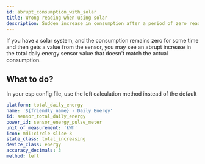 ```yaml
---
id: abrupt_consumption_with_solar
title: Wrong reading when using solar
description: Sudden increase in consumption after a period of zero readings
---
```



If you have a solar system, and the consumption remains zero for some time and then gets a value from the sensor, you may see an abrupt increase in the total daily energy sensor value that doesn't match the actual consumption. 

## What to do?

In your esp config file, use the left calculation method instead of the default
```yaml
platform: total_daily_energy
name: '${friendly_name} - Daily Energy'
id: sensor_total_daily_energy
power_id: sensor_energy_pulse_meter
unit_of_measurement: 'kWh'
icon: mdi:circle-slice-3
state_class: total_increasing
device_class: energy
accuracy_decimals: 3
method: left
```
